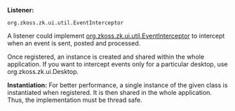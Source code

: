 **Listener:**

`org.zkoss.zk.ui.util.EventInterceptor`

A listener could implement
[org.zkoss.zk.ui.util.EventInterceptor](https://www.zkoss.org/javadoc/latest/zk/org/zkoss/zk/ui/util/EventInterceptor.html)
to intercept when an event is sent, posted and processed.

Once registered, an instance is created and shared within the whole
application. If you want to intercept events only for a particular
desktop, use
<javadoc method="addListener(java.lang.Object)">org.zkoss.zk.ui.Desktop</javadoc>.

**Instantiation:** For better performance, a single instance of the
given class is instantiated when registered. It is then shared in the
whole application. Thus, the implementation must be thread safe.
